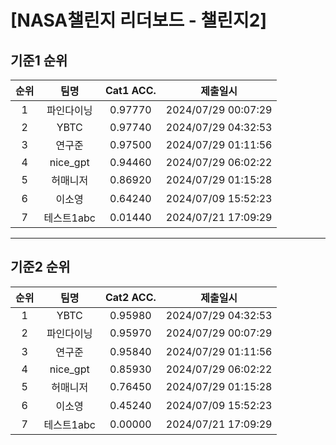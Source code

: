 # [NASA챌린지 리더보드 - 챌린지2]
## 기준1 순위
| 순위 | 팀명 | Cat1 ACC. | 제출일시 |
|:----:|:----:|:-----:|:----:|
| 1 | 파인다이닝 | 0.97770 | 2024/07/29 00:07:29 |
| 2 | YBTC | 0.97740 | 2024/07/29 04:32:53 |
| 3 | 연구준 | 0.97500 | 2024/07/29 01:11:56 |
| 4 | nice_gpt | 0.94460 | 2024/07/29 06:02:22 |
| 5 | 허매니저 | 0.86920 | 2024/07/29 01:15:28 |
| 6 | 이소영 | 0.64240 | 2024/07/09 15:52:23 |
| 7 | 테스트1abc | 0.01440 | 2024/07/21 17:09:29 |
___
## 기준2 순위
| 순위 | 팀명 | Cat2 ACC. | 제출일시 |
|:----:|:----:|:-----:|:----:|
| 1 | YBTC | 0.95980 | 2024/07/29 04:32:53 |
| 2 | 파인다이닝 | 0.95970 | 2024/07/29 00:07:29 |
| 3 | 연구준 | 0.95840 | 2024/07/29 01:11:56 |
| 4 | nice_gpt | 0.85930 | 2024/07/29 06:02:22 |
| 5 | 허매니저 | 0.76450 | 2024/07/29 01:15:28 |
| 6 | 이소영 | 0.45240 | 2024/07/09 15:52:23 |
| 7 | 테스트1abc | 0.00000 | 2024/07/21 17:09:29 |
